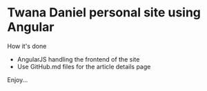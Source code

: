 # Twana Daniel personal site using Angular

How it's done 
- AngularJS handling the frontend of the site 
- Use GitHub.md files for the article details page 


Enjoy...
